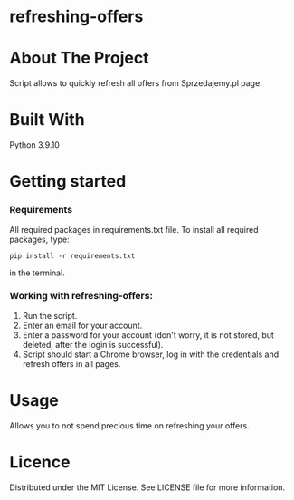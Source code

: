 # refreshing-offers

# About The Project
Script allows to quickly refresh all offers from Sprzedajemy.pl page.

# Built With
Python 3.9.10

# Getting started
### Requirements

All required packages in requirements.txt file.
To install all required packages, type:
```console
pip install -r requirements.txt
```
 in the terminal.

### Working with refreshing-offers:
1. Run the script.
2. Enter an email for your account.
3. Enter a password for your account (don't worry, it is not stored, but deleted, after the login is successful).
4. Script should start a Chrome browser, log in with the credentials and refresh offers in all pages.

# Usage
Allows you to not spend precious time on refreshing your offers.

# Licence
Distributed under the MIT License. See LICENSE file for more information.
